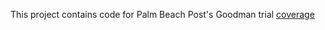 This project contains code for Palm Beach Post's Goodman trial [ coverage](http://www.mypalmbeachpost.com/interactive/goodmanplayers)

